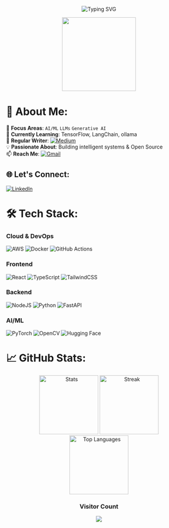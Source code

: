 <p align="center">
  <img src="https://readme-typing-svg.demolab.com?font=Fira+Code&pause=1000&color=00F72F&center=true&vCenter=true&width=435&lines=Full-Stack+Developer;Freelancer;AI%2FML+Enthusiast;Tech+Writer;" alt="Typing SVG" />
</p>

<div align="center" margin-top="10px">
  <img src="https://media.giphy.com/media/3oKIPEqDGUULpEU0aQ/giphy.gif" width="200" height="200"/>
</div>

# 💫 About Me:
🎯 **Focus Areas**: `AI/ML` `LLMs` `Generative AI`<br>
🌱 **Currently Learning**: TensorFlow, LangChain, ollama<br>
📝 **Regular Writer**: [![Medium](https://img.shields.io/badge/Medium-12100E?style=for-the-badge&logo=medium&logoColor=white)](https://medium.com/@akshay9)<br>
💡 **Passionate About**: Building intelligent systems & Open Source<br>
📫 **Reach Me**: [![Gmail](https://img.shields.io/badge/Gmail-D14836?style=for-the-badge&logo=gmail&logoColor=white)](mailto:akshaymakwana9577@gmail.com)

## 🌐 Let's Connect:
[![LinkedIn](https://img.shields.io/badge/LinkedIn-0077B5?style=for-the-badge&logo=linkedin&logoColor=white)](https://linkedin.com/in/akshay0920)

# 🛠️ Tech Stack:
### **Cloud & DevOps**
![AWS](https://img.shields.io/badge/AWS-%23FF9900.svg?style=for-the-badge&logo=amazon-aws&logoColor=white)
![Docker](https://img.shields.io/badge/docker-%230db7ed.svg?style=for-the-badge&logo=docker&logoColor=white)
![GitHub Actions](https://img.shields.io/badge/github%20actions-%232671E5.svg?style=for-the-badge&logo=githubactions&logoColor=white)

### **Frontend**
![React](https://img.shields.io/badge/react-%2320232a.svg?style=for-the-badge&logo=react&logoColor=%2361DAFB)
![TypeScript](https://img.shields.io/badge/typescript-%23007ACC.svg?style=for-the-badge&logo=typescript&logoColor=white)
![TailwindCSS](https://img.shields.io/badge/tailwindcss-%2338B2AC.svg?style=for-the-badge&logo=tailwind-css&logoColor=white)

### **Backend**
![NodeJS](https://img.shields.io/badge/node.js-6DA55F?style=for-the-badge&logo=node.js&logoColor=white)
![Python](https://img.shields.io/badge/python-3670A0?style=for-the-badge&logo=python&logoColor=ffdd54)
![FastAPI](https://img.shields.io/badge/FastAPI-005571?style=for-the-badge&logo=fastapi)

### **AI/ML**
![PyTorch](https://img.shields.io/badge/PyTorch-%23EE4C2C.svg?style=for-the-badge&logo=PyTorch&logoColor=white)
![OpenCV](https://img.shields.io/badge/opencv-%23white.svg?style=for-the-badge&logo=opencv&logoColor=white)
![Hugging Face](https://img.shields.io/badge/Hugging%20Face-yellow?style=for-the-badge)

# 📈 GitHub Stats:
<div align="center">
  <img src="https://github-readme-stats.vercel.app/api?username=akshay-092&theme=radical&hide_border=true&include_all_commits=true&count_private=true" alt="Stats" height="160"/>
  <img src="https://github-readme-streak-stats.herokuapp.com/?user=akshay-092&theme=radical&hide_border=true" alt="Streak" height="160"/>
</div>

<div align="center">
  <img src="https://github-readme-stats.vercel.app/api/top-langs/?username=akshay-092&theme=radical&hide_border=true&layout=compact" alt="Top Languages" height="160"/>
</div>

<div align="center">
  <h3>Visitor Count</h3>
  <img src="https://profile-counter.glitch.me/akshay-092/count.svg" />
</div>
